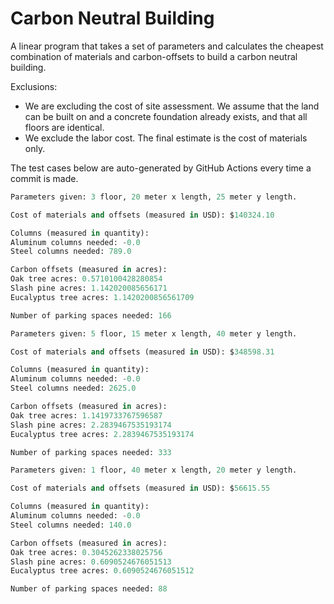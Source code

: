 # Carbon Neutral Building
A linear program that takes a set of parameters and calculates the cheapest combination of materials and carbon-offsets to build a carbon neutral building.

Exclusions:
- We are excluding the cost of site assessment. We assume that the land can be built on and a concrete foundation already exists, and that all floors are identical.
- We exclude the labor cost. The final estimate is the cost of materials only.

The test cases below are auto-generated by GitHub Actions every time a commit is made.
<!-- TEST CASE 1 -->
```python
Parameters given: 3 floor, 20 meter x length, 25 meter y length.

Cost of materials and offsets (measured in USD): $140324.10

Columns (measured in quantity):
Aluminum columns needed: -0.0
Steel columns needed: 789.0

Carbon offsets (measured in acres):
Oak tree acres: 0.5710100428280854
Slash pine acres: 1.142020085656171
Eucalyptus tree acres: 1.1420200856561709

Number of parking spaces needed: 166
```
<!-- END TEST CASE -->

<!-- TEST CASE 2 -->
```python
Parameters given: 5 floor, 15 meter x length, 40 meter y length.

Cost of materials and offsets (measured in USD): $348598.31

Columns (measured in quantity):
Aluminum columns needed: -0.0
Steel columns needed: 2625.0

Carbon offsets (measured in acres):
Oak tree acres: 1.1419733767596587
Slash pine acres: 2.2839467535193174
Eucalyptus tree acres: 2.2839467535193174

Number of parking spaces needed: 333
```
<!-- END TEST CASE -->

<!-- TEST CASE 3 -->
```python
Parameters given: 1 floor, 40 meter x length, 20 meter y length.

Cost of materials and offsets (measured in USD): $56615.55

Columns (measured in quantity):
Aluminum columns needed: -0.0
Steel columns needed: 140.0

Carbon offsets (measured in acres):
Oak tree acres: 0.3045262338025756
Slash pine acres: 0.6090524676051513
Eucalyptus tree acres: 0.6090524676051512

Number of parking spaces needed: 88
```
<!-- END TEST CASE -->

